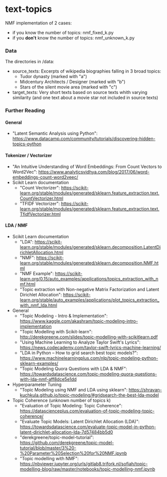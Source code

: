 # text-topics


NMF implementation of 2 cases:
- if you know the number of topics: nmf_fixed_k.py
- if you **don't** know the number of topics: nmf_unknown_k.py

### Data
The directories in /data:
- source_texts: Excerpts of wikipedia biographies falling in 3 broad topics:
    - Tudor dynasty (marked with "a")
    - Midcentury Architects / Designer (marked with "b")
    - Stars of the silent movie area (marked with "c")
- target_texts: Very short texts based on source texts whith varying similarity (and one text about a movie star not included in source texts)

### Further Reading
#### General
- "Latent Semantic Analysis using Python": https://www.datacamp.com/community/tutorials/discovering-hidden-topics-python
#### Tokenizer / Vectorizer
- "An Intuitive Understanding of Word Embeddings: From Count Vectors to Word2Vec": https://www.analyticsvidhya.com/blog/2017/06/word-embeddings-count-word2veec/
- Scikit Learn documentation
    - "Count Vectorizer": https://scikit-learn.org/stable/modules/generated/sklearn.feature_extraction.text.CountVectorizer.html
    - "TFIDF Vectorizer": https://scikit-learn.org/stable/modules/generated/sklearn.feature_extraction.text.TfidfVectorizer.html

#### LDA / NMF
- Scikit Learn documentation
    - "LDA": https://scikit-learn.org/stable/modules/generated/sklearn.decomposition.LatentDirichletAllocation.html
    - "NMF": https://scikit-learn.org/stable/modules/generated/sklearn.decomposition.NMF.html
    - "NMF Example": https://scikit-learn.org/0.15/auto_examples/applications/topics_extraction_with_nmf.html
    - "Topic extraction with Non-negative Matrix Factorization and Latent Dirichlet Allocation": https://scikit-learn.org/stable/auto_examples/applications/plot_topics_extraction_with_nmf_lda.html
- General
    - "Topic Modeling - Intro & Implementation": https://www.kaggle.com/akashram/topic-modeling-intro-implementation
    - "Topic Modelling with Scikit-learn": http://derekgreene.com/slides/topic-modelling-with-scikitlearn.pdf
    - "Using Machine Learning to Analyze Taylor Swift's Lyrics": https://news.codecademy.com/taylor-swift-lyrics-machine-learning/
    - "LDA in Python – How to grid search best topic models?": https://www.machinelearningplus.com/nlp/topic-modeling-python-sklearn-examples/
    - "Topic Modeling Quora Questions with LDA & NMF": https://towardsdatascience.com/topic-modeling-quora-questions-with-lda-nmf-aff8dce5e1dd
- Hyperparameter Tuning
    - "Topic Modeling using NMF and LDA using sklearn": https://shravan-kuchkula.github.io/topic-modeling/#gridsearch-the-best-lda-model
- Topic Coherence (unknown number of topics k)
    - "Evaluation of Topic Modeling: Topic Coherence": https://datascienceplus.com/evaluation-of-topic-modeling-topic-coherence/
    - "Evaluate Topic Models: Latent Dirichlet Allocation (LDA)": https://towardsdatascience.com/evaluate-topic-model-in-python-latent-dirichlet-allocation-lda-7d57484bb5d0
    - "derekgreene/topic-model-tutorial": https://github.com/derekgreene/topic-model-tutorial/blob/master/3%20-%20Parameter%20Selection%20for%20NMF.ipynb
    - "Topic modelling with NMF": https://nbviewer.jupyter.org/urls/gitlab8.trifork.nl/sofiah/topic-modelling-blog/raw/master/notebooks/topic-modelling-nmf.ipynb